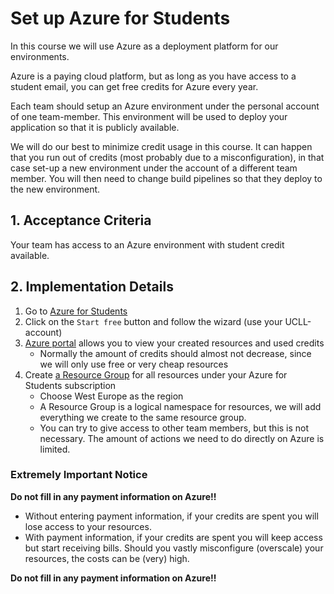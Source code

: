 # Set up Azure for Students

In this course we will use Azure as a deployment platform for our environments.

Azure is a paying cloud platform, but as long as you have access to a student email, you can get free credits for Azure every year.

Each team should setup an Azure environment under the personal account of one team-member. This environment will be used to deploy your application so that it is publicly available.

We will do our best to minimize credit usage in this course. It can happen that you run out of credits (most probably due to a misconfiguration), in that case set-up a new environment under the account of a different team member. You will then need to change build pipelines so that they deploy to the new environment.

## 1. Acceptance Criteria

Your team has access to an Azure environment with student credit available.

## 2. Implementation Details

1. Go to [Azure for Students](https://azure.microsoft.com/en-us/free/students)
1. Click on the `Start free` button and follow the wizard (use your UCLL-account)
1. [Azure portal](https://portal.azure.com/) allows you to view your created resources and used credits
    * Normally the amount of credits should almost not decrease, since we will only use free or very cheap resources
1. Create [a Resource Group](https://learn.microsoft.com/en-us/azure/role-based-access-control/quickstart-assign-role-user-portal) for all resources under your Azure for Students subscription
    * Choose West Europe as the region
    * A Resource Group is a logical namespace for resources, we will add everything we create to the same resource group.
    * You can try to give access to other team members, but this is not necessary. The amount of actions we need to do directly on Azure is limited.

### Extremely Important Notice

**Do not fill in any payment information on Azure!!** 

* Without entering payment information, if your credits are spent you will lose access to your resources. 
* With payment information, if your credits are spent you will keep access but start receiving bills. Should you vastly misconfigure (overscale) your resources, the costs can be (very) high.

**Do not fill in any payment information on Azure!!** 